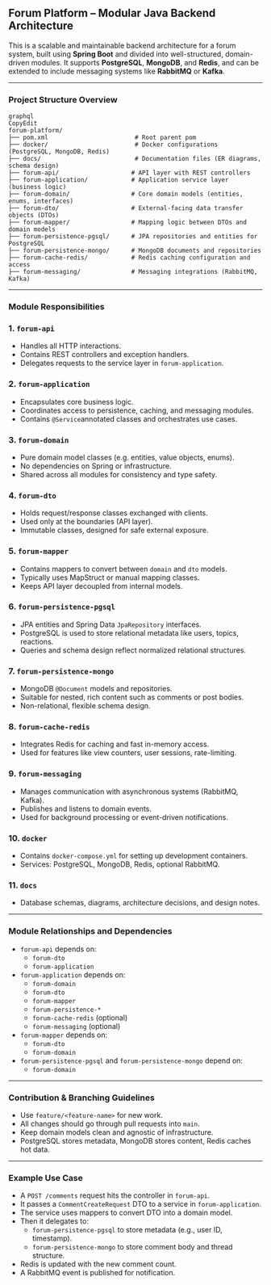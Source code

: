 ## Forum Platform – Modular Java Backend Architecture

This is a scalable and maintainable backend architecture for a forum system, built using **Spring Boot** and divided into well-structured, domain-driven modules. It supports **PostgreSQL**, **MongoDB**, and **Redis**, and can be extended to include messaging systems like **RabbitMQ** or **Kafka**.

---

### Project Structure Overview

```
graphql
CopyEdit
forum-platform/
├── pom.xml                        # Root parent pom
├── docker/                        # Docker configurations (PostgreSQL, MongoDB, Redis)
├── docs/                          # Documentation files (ER diagrams, schema design)
├── forum-api/                    # API layer with REST controllers
├── forum-application/            # Application service layer (business logic)
├── forum-domain/                 # Core domain models (entities, enums, interfaces)
├── forum-dto/                    # External-facing data transfer objects (DTOs)
├── forum-mapper/                 # Mapping logic between DTOs and domain models
├── forum-persistence-pgsql/      # JPA repositories and entities for PostgreSQL
├── forum-persistence-mongo/      # MongoDB documents and repositories
├── forum-cache-redis/            # Redis caching configuration and access
├── forum-messaging/              # Messaging integrations (RabbitMQ, Kafka)

```

---

### Module Responsibilities

### 1. `forum-api`

- Handles all HTTP interactions.
- Contains REST controllers and exception handlers.
- Delegates requests to the service layer in `forum-application`.

### 2. `forum-application`

- Encapsulates core business logic.
- Coordinates access to persistence, caching, and messaging modules.
- Contains `@Service`annotated classes and orchestrates use cases.

### 3. `forum-domain`

- Pure domain model classes (e.g. entities, value objects, enums).
- No dependencies on Spring or infrastructure.
- Shared across all modules for consistency and type safety.

### 4. `forum-dto`

- Holds request/response classes exchanged with clients.
- Used only at the boundaries (API layer).
- Immutable classes, designed for safe external exposure.

### 5. `forum-mapper`

- Contains mappers to convert between `domain` and `dto` models.
- Typically uses MapStruct or manual mapping classes.
- Keeps API layer decoupled from internal models.

### 6. `forum-persistence-pgsql`

- JPA entities and Spring Data `JpaRepository` interfaces.
- PostgreSQL is used to store relational metadata like users, topics, reactions.
- Queries and schema design reflect normalized relational structures.

### 7. `forum-persistence-mongo`

- MongoDB `@Document` models and repositories.
- Suitable for nested, rich content such as comments or post bodies.
- Non-relational, flexible schema design.

### 8. `forum-cache-redis`

- Integrates Redis for caching and fast in-memory access.
- Used for features like view counters, user sessions, rate-limiting.

### 9. `forum-messaging`

- Manages communication with asynchronous systems (RabbitMQ, Kafka).
- Publishes and listens to domain events.
- Used for background processing or event-driven notifications.

### 10. `docker`

- Contains `docker-compose.yml` for setting up development containers.
- Services: PostgreSQL, MongoDB, Redis, optional RabbitMQ.

### 11. `docs`

- Database schemas, diagrams, architecture decisions, and design notes.

---

### Module Relationships and Dependencies

- `forum-api` depends on:
    - `forum-dto`
    - `forum-application`
- `forum-application` depends on:
    - `forum-domain`
    - `forum-dto`
    - `forum-mapper`
    - `forum-persistence-*`
    - `forum-cache-redis` (optional)
    - `forum-messaging` (optional)
- `forum-mapper` depends on:
    - `forum-dto`
    - `forum-domain`
- `forum-persistence-pgsql` and `forum-persistence-mongo` depend on:
    - `forum-domain`

---

### Contribution & Branching Guidelines

- Use `feature/<feature-name>` for new work.
- All changes should go through pull requests into `main`.
- Keep domain models clean and agnostic of infrastructure.
- PostgreSQL stores metadata, MongoDB stores content, Redis caches hot data.

---

### Example Use Case

- A `POST /comments` request hits the controller in `forum-api`.
- It passes a `CommentCreateRequest` DTO to a service in `forum-application`.
- The service uses mappers to convert DTO into a domain model.
- Then it delegates to:
    - `forum-persistence-pgsql` to store metadata (e.g., user ID, timestamp).
    - `forum-persistence-mongo` to store comment body and thread structure.
- Redis is updated with the new comment count.
- A RabbitMQ event is published for notification.
